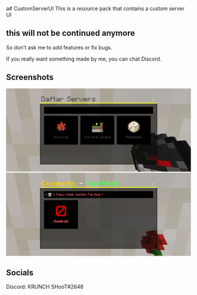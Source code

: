 a# CustomServerUI
This is a resource pack that contains a custom server UI

## this will not be continued anymore
So don't ask me to add features or fix bugs.

If you really want something made by me, you can chat Discord.

## Screenshots
<img src="assets/Ex1.jpg">
<img src="assets/Ex2.jpg">

## Socials
Discord: KRUNCH SHooT#2648

